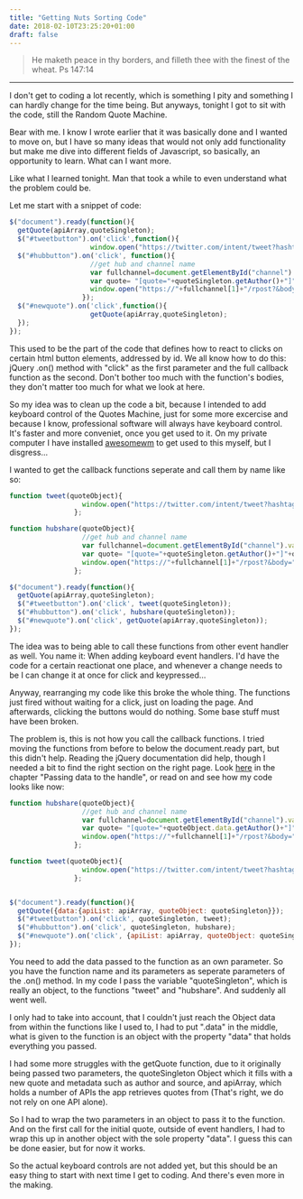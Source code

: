 ```yaml
---
title: "Getting Nuts Sorting Code"
date: 2018-02-10T23:25:20+01:00
draft: false
---
```


>He maketh peace in thy borders, and filleth thee with the finest of the wheat.
>Ps 147:14

---

I don't get to coding a lot recently, which is something I pity and something I can hardly change for the time being. But anyways, tonight I got to sit with the code, still the Random Quote Machine.

Bear with me. I know I wrote earlier that it was basically done and I wanted to move on, but I have so many ideas that would not only add functionality but make me dive into different fields of Javascript, so basically, an opportunity to learn. What can I want more.

Like what I learned tonight. Man that took a while to even understand what the problem could be.

Let me start with a snippet of code:

```javascript
$("document").ready(function(){
  getQuote(apiArray,quoteSingleton);
  $("#tweetbutton").on('click',function(){
                    window.open("https://twitter.com/intent/tweet?hashtags=quotes&related=freecodecamp"+encodeURIComponent(", author of quotes app challange")+quoteSingleton.twitter+encodeURIComponent(", author of API used")+",tonkllr"+encodeURIComponent(", author of Quotes Machine App")+"&text="+quoteSingleton.getText()+" - "+quoteSingleton.getAuthor())});
  $("#hubbutton").on('click', function(){
                    //get hub and channel name
                    var fullchannel=document.getElementById("channel").value.split("@");
                    var quote= "[quote="+quoteSingleton.getAuthor()+"]"+quoteSingleton.getText()+"[/quote]"+"<br/>[b]Credit: "+quoteSingleton.getCredit()+"[/b]";
                    window.open("https://"+fullchannel[1]+"/rpost?&body="+quote+"&title=News from the Quotes Machine&channel="+fullchannel[0]);
                  });
  $("#newquote").on('click',function(){
                    getQuote(apiArray,quoteSingleton);
  });
});
```
This used to be the part of the code that defines how to react to clicks on certain html button elements, addressed by id. We all know how to do this: jQuery .on() method with "click" as the first parameter and the full callback function as the second. Don't bother too much with the function's bodies, they don't matter too much for what we look at here.

So my idea was to clean up the code a bit, because I intended to add keyboard control of the Quotes Machine, just for some more excercise and because I know, professional software will always have keyboard control. It's faster and more conveniet, once you get used to it. On my private computer I have installed [awesomewm](https://awesomewm.org/) to get used to this myself, but I disgress...

I wanted to get the callback functions seperate and call them by name like so:

```javascript
function tweet(quoteObject){
                  window.open("https://twitter.com/intent/tweet?hashtags=quotes&related=freecodecamp"+encodeURIComponent(", author of quotes app challange")+quoteObject.twitter+encodeURIComponent(", author of API used")+",tonkllr"+encodeURIComponent(", author of Quotes Machine App")+"&text="+quoteObject.getText()+" - "+quoteObject.getAuthor())
                };

function hubshare(quoteObject){
                  //get hub and channel name
                  var fullchannel=document.getElementById("channel").value.split("@");
                  var quote= "[quote="+quoteSingleton.getAuthor()+"]"+quoteSingleton.getText()+"[/quote]"+"<br/>[b]Credit: "+quoteSingleton.getCredit()+"[/b]";
                  window.open("https://"+fullchannel[1]+"/rpost?&body="+quote+"&title=News from the Quotes Machine&channel="+fullchannel[0]);
                };

$("document").ready(function(){
  getQuote(apiArray,quoteSingleton);
  $("#tweetbutton").on('click', tweet(quoteSingleton));
  $("#hubbutton").on('click', hubshare(quoteSingleton));
  $("#newquote").on('click', getQuote(apiArray,quoteSingleton));
});
```

The idea was to being able to call these functions from other event handler as well. You name it: When adding keyboard event handlers. I'd have the code for a certain reactionat one place, and whenever a change needs to be I can change it at once for click and keypressed...

Anyway, rearranging my code like this broke the whole thing. The functions just fired without waiting for a click, just on loading the page. And afterwards, clicking the buttons would do nothing. Some base stuff must have been broken.

The problem is, this is not how you call the callback functions. I tried moving the functions from before to below the document.ready part, but this didn't help. Reading the jQuery documentation did help, though I needed a bit to find the right section on the right page. Look [here](https://api.jquery.com/on/) in the chapter "Passing data to the handle", or read on and see how my code looks like now:

```javascript
function hubshare(quoteObject){
                  //get hub and channel name
                  var fullchannel=document.getElementById("channel").value.split("@");
                  var quote= "[quote="+quoteObject.data.getAuthor()+"]"+quoteObject.data.getText()+"[/quote]"+"<br/>[b]Credit: "+quoteObject.data.getCredit()+"[/b]";
                  window.open("https://"+fullchannel[1]+"/rpost?&body="+quote+"&title=News from the Quotes Machine&channel="+fullchannel[0]);
                };

function tweet(quoteObject){
                  window.open("https://twitter.com/intent/tweet?hashtags=quotes&related=freecodecamp"+encodeURIComponent(", author of quotes app challange")+quoteObject.data.getTwitter()+encodeURIComponent(", author of API used")+",tonkllr"+encodeURIComponent(", author of Quotes Machine App")+"&text="+quoteObject.data.getText()+" - "+quoteObject.data.getAuthor());
                };


$("document").ready(function(){
  getQuote({data:{apiList: apiArray, quoteObject: quoteSingleton}});
  $("#tweetbutton").on('click', quoteSingleton, tweet);
  $("#hubbutton").on('click', quoteSingleton, hubshare);
  $("#newquote").on('click', {apiList: apiArray, quoteObject: quoteSingleton}, getQuote);
});
```

You need to add the data passed to the function as an own parameter. So you have the function name and its parameters as seperate parameters of the .on() method. In my code I pass the variable "quoteSingleton", which is really an object, to the functions "tweet" and "hubshare". And suddenly all went well.

I only had to take into account, that I couldn't just reach the Object data from within the functions like I used to, I had to put ".data" in the middle, what is given to the function is an object with the property "data" that holds everything you passed.

I had some more struggles with the getQuote function, due to it originally being passed two parameters, the quoteSingleton Object which it fills with a new quote and metadata such as author and source, and apiArray, which holds a number of APIs the app retrieves quotes from (That's right, we do not rely on one API alone).

So I had to wrap the two parameters in an object to pass it to the function. And on the first call for the initial quote, outside of event handlers, I had to wrap this up in another object with the sole property "data". I guess this can be done easier, but for now it works.

So the actual keyboard controls are not added yet, but this should be an easy thing to start with next time I get to coding. And there's even more in the making.

